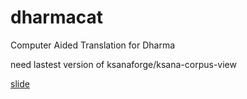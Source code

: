 # dharmacat
Computer Aided Translation for Dharma

need lastest version of ksanaforge/ksana-corpus-view

[slide](https://docs.google.com/presentation/d/159xUirC-BvLr8SiPrzfK8JthGZWKC1R3-jigJHJEHvE/edit?usp=sharing)